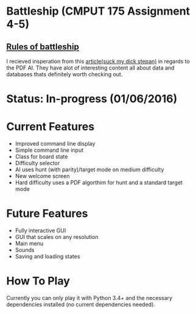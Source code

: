 # Battleship (CMPUT 175 Assignment 4-5)
  [Rules of battleship](https://en.wikipedia.org/wiki/Battleship_(game))
  ---
  I recieved insperation from this [article(suck my dick stepan)](http://www.datagenetics.com/blog/december32011/) in regards to the PDF AI. They have alot of interesting content all about data and databases thats definitely worth checking out. 
  
# Status: In-progress (01/06/2016)

# Current Features
- Improved command line display
- Simple command line input
- Class for board state
- Difficulty selector
- AI uses hunt (with parity)/target mode on medium difficulty
- New welcome screen
- Hard difficulty uses a PDF algorthim for hunt and a standard target mode

# Future Features
- Fully interactive GUI
- GUI that scales on any resolution
- Main menu
- Sounds
- Saving and loading states

# How To Play

Currently you can only play it with Python 3.4+ and the necessary dependencies installed (no current dependencies needed).
